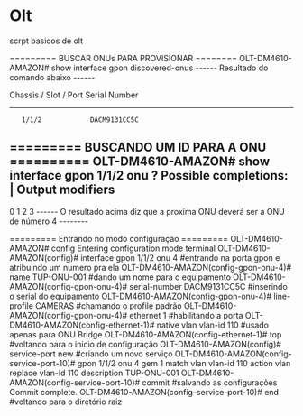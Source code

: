 # Olt
scrpt basicos de olt


========= BUSCAR ONUs PARA PROVISIONAR ========
OLT-DM4610-AMAZON# show interface gpon discovered-onus
------ Resultado do comando abaixo ------

 Chassis / Slot / Port  Serial Number
 ---------------------  -------------
       1/1/2            DACM9131CC5C

========= BUSCANDO UM ID PARA A ONU ==========
OLT-DM4610-AMAZON# show interface gpon 1/1/2 onu ?
Possible completions:
  |   Output modifiers
  ---
  0  1  2  3  <cr>
------ O resultado acima diz que a proxima ONU deverá ser a ONU de número 4 --------
                   
========= Entrando no modo configuração =========
OLT-DM4610-AMAZON# config
Entering configuration mode terminal
OLT-DM4610-AMAZON(config)# interface gpon 1/1/2 onu 4        		#entrando na porta gpon e atribuindo um numero pra ela
OLT-DM4610-AMAZON(config-gpon-onu-4)# name TUP-ONU-001      		#dando um nome para o equipamento
OLT-DM4610-AMAZON(config-gpon-onu-4)# serial-number DACM9131CC5C	#inserindo o serial do equipamento
OLT-DM4610-AMAZON(config-gpon-onu-4)# line-profile CAMERAS		#chamando o profile padrão
OLT-DM4610-AMAZON(config-gpon-onu-4)# ethernet 1			#habilitando a porta
OLT-DM4610-AMAZON(config-ethernet-1)# native vlan vlan-id 110		#usado apenas para ONU Bridge
OLT-DM4610-AMAZON(config-ethernet-1)# top				#voltando para o inicio de configuração
OLT-DM4610-AMAZON(config)# service-port new				#criando um novo serviço
OLT-DM4610-AMAZON(config-service-port-10)# gpon 1/1/2 onu 4 gem 1 match vlan vlan-id 110 action vlan replace vlan-id 110 description TUP-ONU-001
OLT-DM4610-AMAZON(config-service-port-10)# commit			#salvando as configurações
Commit complete.
OLT-DM4610-AMAZON(config-service-port-10)# end				#voltando para o diretório raiz
